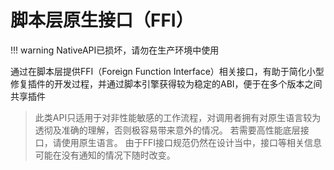 # 脚本层原生接口（FFI）

!!! warning
    NativeAPI已损坏，请勿在生产环境中使用

通过在脚本层提供FFI（Foreign Function Interface）相关接口，有助于简化小型修复插件的开发过程，并通过脚本引擎获得较为稳定的ABI，便于在多个版本之间共享插件

> 此类API只适用于对非性能敏感的工作流程，对调用者拥有对原生语言较为透彻及准确的理解，否则极容易带来意外的情况。
> 若需要高性能底层接口，请使用原生语言。
> 由于FFI接口规范仍然在设计当中，接口等相关信息可能在没有通知的情况下随时改变。
